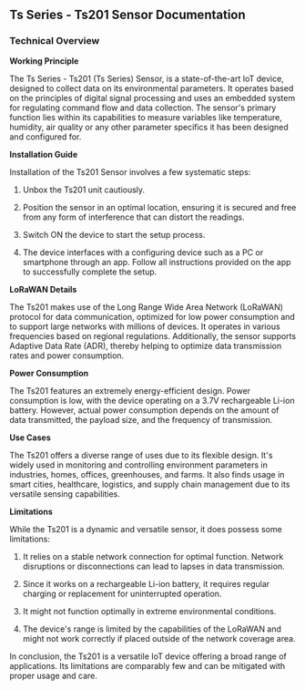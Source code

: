 ## Ts Series - Ts201 Sensor Documentation

### Technical Overview

**Working Principle**

The Ts Series - Ts201 (Ts Series) Sensor, is a state-of-the-art IoT device, designed to collect data on its environmental parameters. It operates based on the principles of digital signal processing and uses an embedded system for regulating command flow and data collection. The sensor's primary function lies within its capabilities to measure variables like temperature, humidity, air quality or any other parameter specifics it has been designed and configured for.

**Installation Guide**

Installation of the Ts201 Sensor involves a few systematic steps:

1. Unbox the Ts201 unit cautiously.

2. Position the sensor in an optimal location, ensuring it is secured and free from any form of interference that can distort the readings.

3. Switch ON the device to start the setup process.

4. The device interfaces with a configuring device such as a PC or smartphone through an app. Follow all instructions provided on the app to successfully complete the setup.

**LoRaWAN Details**

The Ts201 makes use of the Long Range Wide Area Network (LoRaWAN) protocol for data communication, optimized for low power consumption and to support large networks with millions of devices. It operates in various frequencies based on regional regulations. Additionally, the sensor supports Adaptive Data Rate (ADR), thereby helping to optimize data transmission rates and power consumption.

**Power Consumption**

The Ts201 features an extremely energy-efficient design. Power consumption is low, with the device operating on a 3.7V rechargeable Li-ion battery. However, actual power consumption depends on the amount of data transmitted, the payload size, and the frequency of transmission.

**Use Cases**

The Ts201 offers a diverse range of uses due to its flexible design. It's widely used in monitoring and controlling environment parameters in industries, homes, offices, greenhouses, and farms. It also finds usage in smart cities, healthcare, logistics, and supply chain management due to its versatile sensing capabilities.

**Limitations**

While the Ts201 is a dynamic and versatile sensor, it does possess some limitations:

1. It relies on a stable network connection for optimal function. Network disruptions or disconnections can lead to lapses in data transmission.

2. Since it works on a rechargeable Li-ion battery, it requires regular charging or replacement for uninterrupted operation.

3. It might not function optimally in extreme environmental conditions.
  
4. The device's range is limited by the capabilities of the LoRaWAN and might not work correctly if placed outside of the network coverage area.

In conclusion, the Ts201 is a versatile IoT device offering a broad range of applications. Its limitations are comparably few and can be mitigated with proper usage and care.